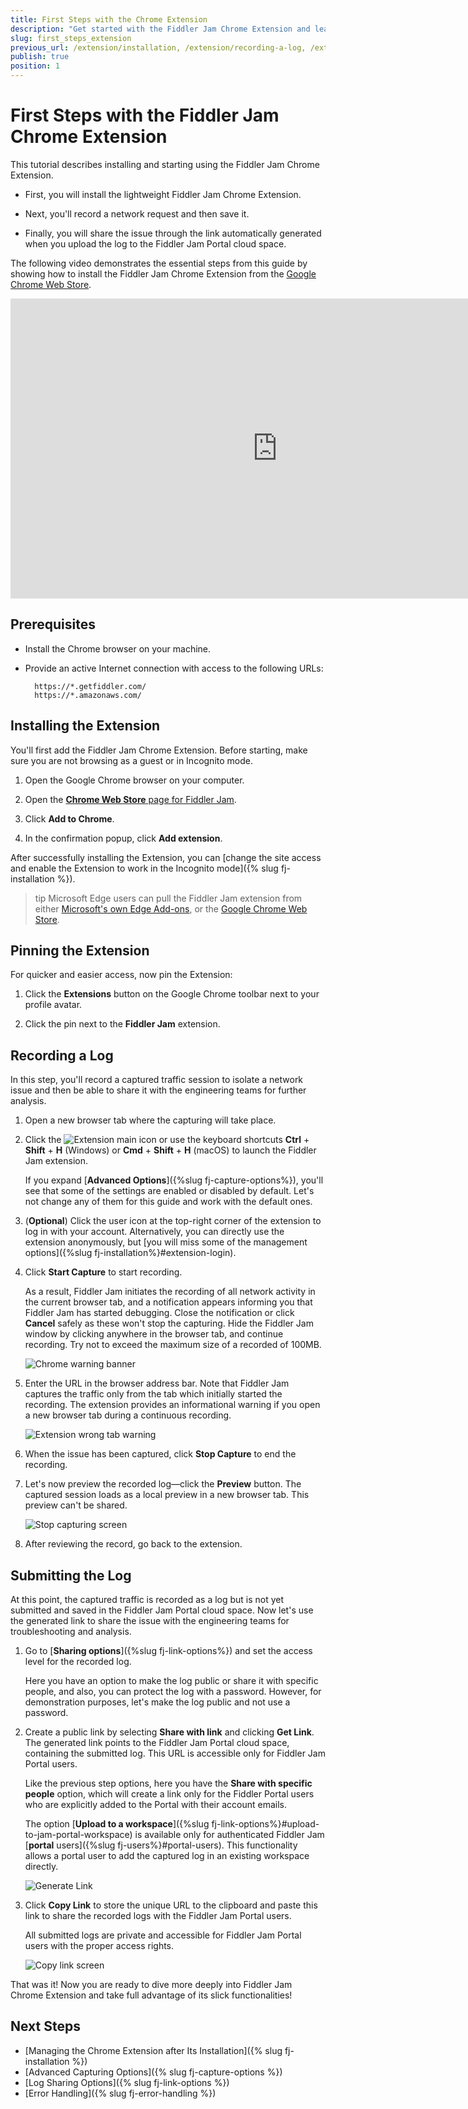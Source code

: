 ```yaml
---
title: First Steps with the Chrome Extension
description: "Get started with the Fiddler Jam Chrome Extension and learn how to install, record, and preview network logs, and save and share the recording with the engineering teams."
slug: first_steps_extension
previous_url: /extension/installation, /extension/recording-a-log, /extension/submitting-a-log
publish: true
position: 1
---
```


# First Steps with the Fiddler Jam Chrome Extension

This tutorial describes installing and starting using the Fiddler Jam Chrome Extension.

- First, you will install the lightweight Fiddler Jam Chrome Extension.

- Next, you'll record a network request and then save it.

- Finally, you will share the issue through the link automatically generated when you upload the log to the Fiddler Jam Portal cloud space.  

The following video demonstrates the essential steps from this guide by showing how to install the Fiddler Jam Chrome Extension from the [Google Chrome Web Store](https://chrome.google.com/webstore/detail/fiddler-jam/fnkjlegmkbicdodlheligomlfbdblpfj).

<iframe width="853" height="480" src="https://www.youtube.com/embed/AegKWavRSv0" title="YouTube video player" frameborder="0" allow="accelerometer; autoplay; clipboard-write; encrypted-media; gyroscope; picture-in-picture" allowfullscreen></iframe>

## Prerequisites

* Install the Chrome browser on your machine.

* Provide an active Internet connection with access to the following URLs:

    ```curl
      https://*.getfiddler.com/
      https://*.amazonaws.com/
    ```

## Installing the Extension

You'll first add the Fiddler Jam Chrome Extension. Before starting, make sure you are not browsing as a guest or in Incognito mode.

1. Open the Google Chrome browser on your computer.

1. Open the [**Chrome Web Store** page for Fiddler Jam](https://chrome.google.com/webstore/detail/fiddler-jam/fnkjlegmkbicdodlheligomlfbdblpfj).

1. Click **Add to Chrome**.

1. In the confirmation popup, click **Add extension**.

After successfully installing the Extension, you can [change the site access and enable the Extension to work in the Incognito mode]({% slug fj-installation %}).

>tip Microsoft Edge users can pull the Fiddler Jam extension from either [Microsoft's own Edge Add-ons](https://microsoftedge.microsoft.com/addons/detail/fiddler-jam/fpolpgbhhhbioobffnkcfhmdafkgcmbh), or the [Google Chrome Web Store](https://chrome.google.com/webstore/detail/fiddler-jam/fnkjlegmkbicdodlheligomlfbdblpfj).

## Pinning the Extension

For quicker and easier access, now pin the Extension:

1. Click the **Extensions** button on the Google Chrome toolbar next to your profile avatar.

1. Click the pin next to the **Fiddler Jam** extension.


## Recording a Log

In this step, you'll record a captured traffic session to isolate a network issue and then be able to share it with the engineering teams for further analysis.  

1. Open a new browser tab where the capturing will take place.

1. Click the ![Extension main icon](../images/ext/ext-icons/small-logo.png) or use the keyboard shortcuts **Ctrl** + **Shift** + **H** (Windows) or **Cmd** + **Shift** + **H** (macOS) to launch the Fiddler Jam extension. 
    
    If you expand [**Advanced Options**]({%slug fj-capture-options%}), you'll see that some of the settings are enabled or disabled by default. Let's not change any of them for this guide and work with the default ones.

1. (**Optional**) Click the user icon at the top-right corner of the extension to log in with your account. Alternatively, you can directly use the extension anonymously, but [you will miss some of the management options]({%slug fj-installation%}#extension-login).       

1. Click **Start Capture** to start recording.

    As a result, Fiddler Jam initiates the recording of all network activity in the current browser tab, and a notification appears informing you that Fiddler Jam has started debugging. Close the notification or click **Cancel** safely as these won't stop the capturing. Hide the Fiddler Jam window by clicking anywhere in the browser tab, and continue recording. Try not to exceed the maximum size of a recorded of 100MB.

    ![Chrome warning banner](../images/ext/ext-images/extension-chrome-notification.png)

1. Enter the URL in the browser address bar. Note that Fiddler Jam captures the traffic only from the tab which initially started the recording. The extension provides an informational warning if you open a new browser tab during a continuous recording. 

    ![Extension wrong tab warning](../images/ext/ext-images/extension-wrong-tab.png)

1. When the issue has been captured, click **Stop Capture** to end the recording.

1. Let's now preview the recorded log&mdash;click the **Preview** button. The captured session loads as a local preview in a new browser tab. This preview can't be shared.

   ![Stop capturing screen](../images/ext/ext-images/extension-local-preview.png)

1. After reviewing the record, go back to the extension.


## Submitting the Log

At this point, the captured traffic is recorded as a log but is not yet submitted and saved in the Fiddler Jam Portal cloud space. Now let's use the generated link to share the issue with the engineering teams for troubleshooting and analysis.

1. Go to [**Sharing options**]({%slug fj-link-options%}) and set the access level for the recorded log.

    Here you have an option to make the log public or share it with specific people, and also, you can protect the log with a password. However, for demonstration purposes, let's make the log public and not use a password.

1. Create a public link by selecting **Share with link** and clicking **Get Link**. The generated link points to the Fiddler Jam Portal cloud space, containing the submitted log. This URL is accessible only for Fiddler Jam Portal users.

    Like the previous step options, here you have the **Share with specific people** option, which will create a link only for the Fiddler Portal users who are explicitly added to the Portal with their account emails.

    The option [**Upload to a workspace**]({%slug fj-link-options%}#upload-to-jam-portal-workspace)  is available only for authenticated Fiddler Jam [**portal** users]({%slug fj-users%}#portal-users). This functionality allows a portal user to add the captured log in an existing workspace directly.

    ![Generate Link](../images/ext/ext-images/extension-link-options.png)

1. Click **Copy Link** to store the unique URL to the clipboard and paste this link to share the recorded logs with the Fiddler Jam Portal users.

    All submitted logs are private and accessible for Fiddler Jam Portal users with the proper access rights.

   ![Copy link screen](../images/ext/ext-images/extension-link-options-copy-link.png)

That was it! Now you are ready to dive more deeply into Fiddler Jam Chrome Extension and take full advantage of its slick functionalities!

## Next Steps

* [Managing the Chrome Extension after Its Installation]({% slug fj-installation %})
* [Advanced Capturing Options]({% slug fj-capture-options %})
* [Log Sharing Options]({% slug fj-link-options %})
* [Error Handling]({% slug fj-error-handling %})
